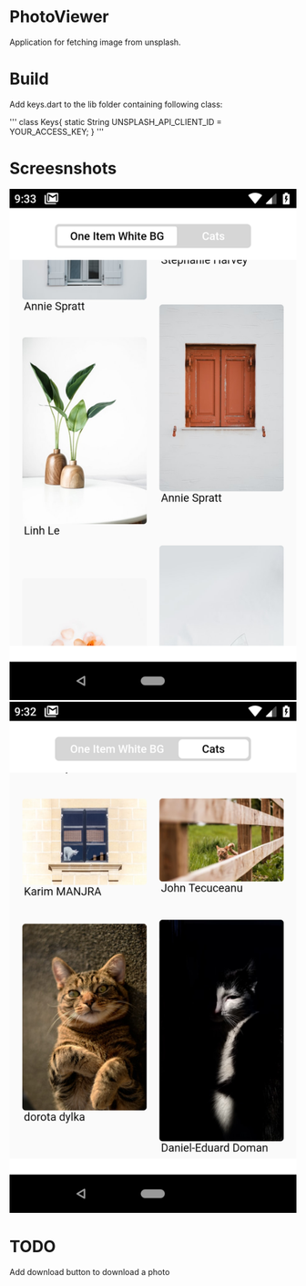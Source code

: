 # PhotoViewer

Application for fetching image from unsplash.

# Build
Add keys.dart to the lib folder containing following class:

'''
class Keys{
  static String UNSPLASH_API_CLIENT_ID = YOUR_ACCESS_KEY;
}
'''
# Screesnshots
![Screenshot first page](/screenshots/Screenshot_First_Page.png)
![Screenshot second page](/screenshots/Screenshot_Second_Page.png)

# TODO

Add download button to download a photo
